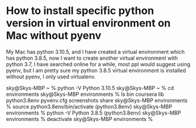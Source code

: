 
# How to install specific python version in virtual environment on Mac without pyenv

My Mac has python 3.10.5, and I have created a virtual environment which has python 3.8.5, now I want to create another virtual environment with python 3.7, I have searched online for a while, most ppl would suggest using pyenv, but I am pretty sure my python 3.8.5 virtual environment is installed without pyenv, I only used virtualenv.

sky@Skys-MBP ~ % python -V
Python 3.10.5
sky@Skys-MBP ~ % cd environments 
sky@Skys-MBP environments % ls
bin     coursera    lib     python3.8env    pyvenv.cfg  screenshots share
sky@Skys-MBP environments % source python3.8env/bin/activate
(python3.8env) sky@Skys-MBP environments % python -V
Python 3.8.5
(python3.8env) sky@Skys-MBP environments % deactivate
sky@Skys-MBP environments % 


        